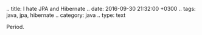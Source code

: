 .. title: I hate JPA and Hibernate
.. date: 2016-09-30 21:32:00 +0300
.. tags: java, jpa, hibernate
.. category: java
.. type: text

<!-- TEASER_END -->

Period.
